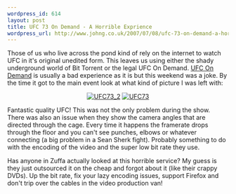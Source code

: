 ```yaml
--- 
wordpress_id: 614
layout: post
title: UFC 73 On Demand - A Horrible Exprience
wordpress_url: http://www.johng.co.uk/2007/07/08/ufc-73-on-demand-a-horrible-exprience/
---
```

Those of us who live across the pond kind of rely on the internet to watch UFC in it's original unedited form. This leaves us using either the shady underground world of Bit Torrent or the legal UFC On Demand. <a href="http://video.ufc.com/">UFC On Demand</a> is usually a bad experience as it is but this weekend was a joke. By the time it got to the main event look at what kind of picture I was left with:
<p align="center"><a href="http://www.johng.co.uk/wp-content/uploads/2007/07/ufc73_3.png" title="UFC73_2"><img src="http://www.johng.co.uk/wp-content/uploads/2007/07/ufc73_3.thumbnail.png" alt="UFC73_2" /></a> <a href="http://www.johng.co.uk/wp-content/uploads/2007/07/ufc73_1.png" title="UFC73"><img src="http://www.johng.co.uk/wp-content/uploads/2007/07/ufc73_1.thumbnail.png" alt="UFC73" /></a></p>
Fantastic quality UFC! This was not the only problem during the show. There was also an issue when they show the camera angles that are directed through the cage. Every time it happens the framerate drops through the floor and you can't see punches, elbows or whatever connecting (a big problem in a Sean Sherk fight). Probably something to do with the encoding of the video and the super low bit rate they use.

Has anyone in Zuffa actually looked at this horrible service? My guess is they just outsourced it on the cheap and forgot about it (like their crappy DVDs). Up the bit rate, fix your lazy encoding issues, support Firefox and don't trip over the cables in the video production van!